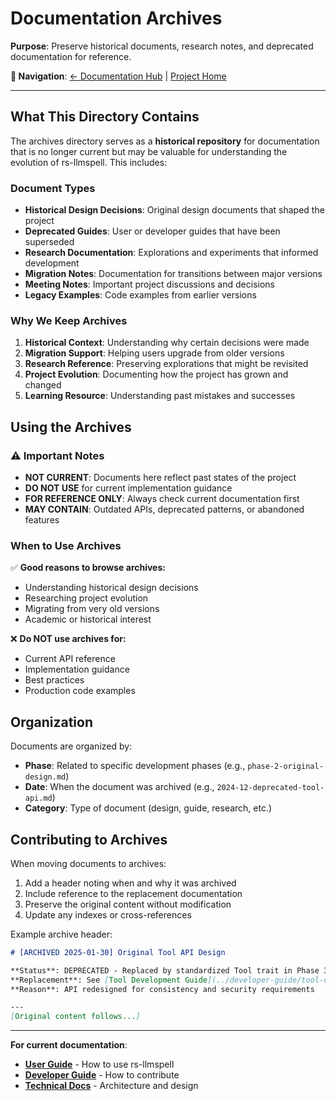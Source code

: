 # Documentation Archives

**Purpose**: Preserve historical documents, research notes, and deprecated documentation for reference.

**🔗 Navigation**: [← Documentation Hub](../README.md) | [Project Home](../../README.md)

---

## What This Directory Contains

The archives directory serves as a **historical repository** for documentation that is no longer current but may be valuable for understanding the evolution of rs-llmspell. This includes:

### Document Types

- **Historical Design Decisions**: Original design documents that shaped the project
- **Deprecated Guides**: User or developer guides that have been superseded
- **Research Documentation**: Explorations and experiments that informed development
- **Migration Notes**: Documentation for transitions between major versions
- **Meeting Notes**: Important project discussions and decisions
- **Legacy Examples**: Code examples from earlier versions

### Why We Keep Archives

1. **Historical Context**: Understanding why certain decisions were made
2. **Migration Support**: Helping users upgrade from older versions
3. **Research Reference**: Preserving explorations that might be revisited
4. **Project Evolution**: Documenting how the project has grown and changed
5. **Learning Resource**: Understanding past mistakes and successes

## Using the Archives

### ⚠️ Important Notes

- **NOT CURRENT**: Documents here reflect past states of the project
- **DO NOT USE** for current implementation guidance
- **FOR REFERENCE ONLY**: Always check current documentation first
- **MAY CONTAIN**: Outdated APIs, deprecated patterns, or abandoned features

### When to Use Archives

✅ **Good reasons to browse archives:**
- Understanding historical design decisions
- Researching project evolution
- Migrating from very old versions
- Academic or historical interest

❌ **Do NOT use archives for:**
- Current API reference
- Implementation guidance
- Best practices
- Production code examples

## Organization

Documents are organized by:
- **Phase**: Related to specific development phases (e.g., `phase-2-original-design.md`)
- **Date**: When the document was archived (e.g., `2024-12-deprecated-tool-api.md`)
- **Category**: Type of document (design, guide, research, etc.)

## Contributing to Archives

When moving documents to archives:
1. Add a header noting when and why it was archived
2. Include reference to the replacement documentation
3. Preserve the original content without modification
4. Update any indexes or cross-references

Example archive header:
```markdown
# [ARCHIVED 2025-01-30] Original Tool API Design

**Status**: DEPRECATED - Replaced by standardized Tool trait in Phase 3
**Replacement**: See [Tool Development Guide](../developer-guide/tool-development-guide.md)
**Reason**: API redesigned for consistency and security requirements

---
[Original content follows...]
```

---

**For current documentation**: 
- **[User Guide](../user-guide/)** - How to use rs-llmspell
- **[Developer Guide](../developer-guide/)** - How to contribute
- **[Technical Docs](../technical/)** - Architecture and design